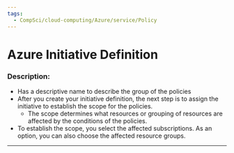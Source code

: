 ```yaml
---
tags:
  - CompSci/cloud-computing/Azure/service/Policy
---
```

# Azure Initiative Definition
### Description:
- Has a descriptive name to describe the group of the policies
- After you create your initiative definition, the next step is to assign the initiative to establish the scope for the policies. 
	- The scope determines what resources or grouping of resources are affected by the conditions of the policies.
- To establish the scope, you select the affected subscriptions. As an option, you can also choose the affected resource groups.
---